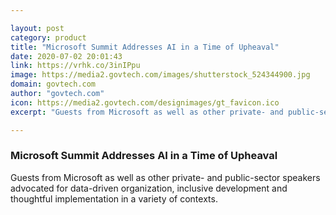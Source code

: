 ```yaml
---

layout: post
category: product
title: "Microsoft Summit Addresses AI in a Time of Upheaval"
date: 2020-07-02 20:01:43
link: https://vrhk.co/3inIPpu
image: https://media2.govtech.com/images/shutterstock_524344900.jpg
domain: govtech.com
author: "govtech.com"
icon: https://media2.govtech.com/designimages/gt_favicon.ico
excerpt: "Guests from Microsoft as well as other private- and public-sector speakers advocated for data-driven organization, inclusive development and thoughtful implementation in a variety of contexts."

---
```


### Microsoft Summit Addresses AI in a Time of Upheaval

Guests from Microsoft as well as other private- and public-sector speakers advocated for data-driven organization, inclusive development and thoughtful implementation in a variety of contexts.
